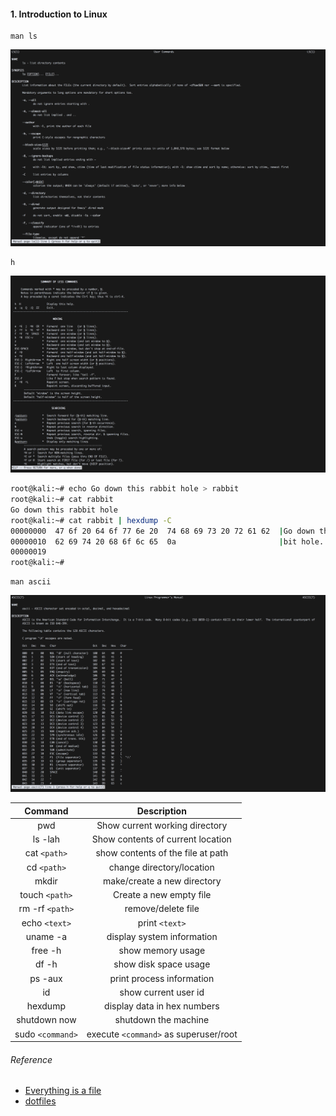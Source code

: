 #### 1. Introduction to Linux

```
man ls
```

![](images/1.png)

```
h
```

![](images/2.png)

```sh
root@kali:~# echo Go down this rabbit hole > rabbit
root@kali:~# cat rabbit
Go down this rabbit hole
root@kali:~# cat rabbit | hexdump -C
00000000  47 6f 20 64 6f 77 6e 20  74 68 69 73 20 72 61 62  |Go down this rab|
00000010  62 69 74 20 68 6f 6c 65  0a                       |bit hole.|
00000019
root@kali:~#
```

```
man ascii
```

![](images/3.png)

**Command** | **Description**
:-------: | :------------:
pwd | Show current working directory
ls -lah | Show contents of current location
cat `<path>` | show contents of the file at path
cd `<path>` | change directory/location
mkdir | make/create a new directory
touch `<path>` | Create a new empty file
rm -rf `<path>` | remove/delete file
echo `<text>` | print `<text>`
uname -a | display system information
free -h | show memory usage
df -h | show disk space usage
ps -aux | print process information
id | show current user id
hexdump | display data in hex numbers
shutdown now | shutdown the machine
sudo `<command>` | execute `<command>` as superuser/root

###### Reference

- [Everything is a file](https://en.wikipedia.org/wiki/Everything_is_a_file)
- [dotfiles](https://plus.google.com/+RobPikeTheHuman/posts/R58WgWwN9jp)
